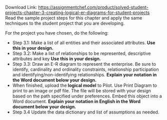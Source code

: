 Download Link: https://assignmentchef.com/product/solved-student-projects-chapter-3-creating-logical-er-diagrams-for-student-projects
<br>
Read the sample project steps for this chapter and apply the same techniques to the student project that you are developing.

For the project you have chosen, do the following:

<ul>

 <li>Step 3.1: Make a list of all entities and their associated attributes. <strong>Use this in your design.</strong></li>

 <li>Step 3.2: Make a list of relationships to be represented, descriptive attributes and key    <strong>Use this in your design.</strong></li>

 <li>Step 3.3: Draw an E-R diagram to represent the enterprise. Be sure to identify, cardinality and ordinality constraints, relationship participation and identifying/non-identifying relationships. <strong>Explain your notation in the Word document below your design. </strong></li>

 <li>When finished, upload the<strong> logical model</strong> to Pilot. Use Print Diagram to print to an image or pdf  file.   The file will be stored with your design based on the path specified under preferences. Embed this object into a Word document.    <strong>Explain your notation in English in the Word document below your design.    </strong></li>

 <li>Step 3.4 Update the data dictionary and list of assumptions as needed.</li>

</ul>


